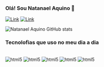 
### Olá! Sou Natanael Aquino 👋

[![Link](https://img.shields.io/badge/LinkedIn-0077B5?style=for-the-badge&logo=linkedin&logoColor=white)](https://www.linkedin.com/in/natanael-aquino-97768b20b)
[![Link](https://img.shields.io/badge/Instagram-E4405F?style=for-the-badge&logo=instagram&logoColor=white)](https://www.instagram.com/natanael_aquin/)

![Natanael Aquino GitHub stats](https://github-readme-stats.vercel.app/api?username=NatanaelAquino&show_icons=true&theme=radical)

### Tecnolofias que uso no meu dia a dia

<div style ="display: inline_block"><br/>

<img align="center" alt="html5" src="https://img.shields.io/badge/HTML5-E34F26?style=for-the-badge&logo=html5&logoColor=white"/>
<img align="center" alt="html5" src="https://img.shields.io/badge/CSS3-1572B6?style=for-the-badge&logo=css3&logoColor=white"/>
<img align="center" alt="html5" src="https://img.shields.io/badge/Sass-CC6699?style=for-the-badge&logo=sass&logoColor=white"/>
  <img align="center" alt="html5" src="https://img.shields.io/badge/JavaScript-323330?style=for-the-badge&logo=javascript&logoColor=F7DF1E"/>
<img align="center" alt="html5" src="https://img.shields.io/badge/React_Native-20232A?style=for-the-badge&logo=react&logoColor=61DAFB"/>



</div>
